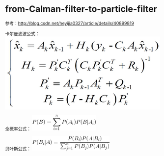 # from-Calman-filter-to-particle-filter
参考：http://blog.csdn.net/heyijia0327/article/details/40899819

卡尔曼滤波公式：
![kalman](https://github.com/Freecss123456/from-Calman-filter-to-particle-filter/blob/master/image/calman.jpg)

全概率公式：
![Full_probability_formula](https://github.com/Freecss123456/from-Calman-filter-to-particle-filter/blob/master/image/Full_probability_formula%20.png)

贝叶斯公式：
![Bias_formula](https://github.com/Freecss123456/from-Calman-filter-to-particle-filter/blob/master/image/Bias_formula.png)

